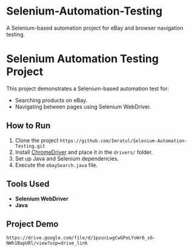# Selenium-Automation-Testing
A Selenium-based automation project for eBay and browser navigation testing.
# Selenium Automation Testing Project
This project demonstrates a Selenium-based automation test for:
- Searching products on eBay.
- Navigating between pages using Selenium WebDriver.

## How to Run
1. Clone the project `https://github.com/Imratul/Selenium-Automation-Testing.git`
1. Install [ChromeDriver](https://chromedriver.chromium.org/) and place it in the `drivers/` folder.
2. Set up Java and Selenium dependencies.
3. Execute the `ebaySearch.java` file.

## Tools Used
- **Selenium WebDriver**
- **Java**

## Project Demo
`https://drive.google.com/file/d/1pzucLwgCwGPoLYsWr6_s6-NWh1BapURl/view?usp=drive_link`
